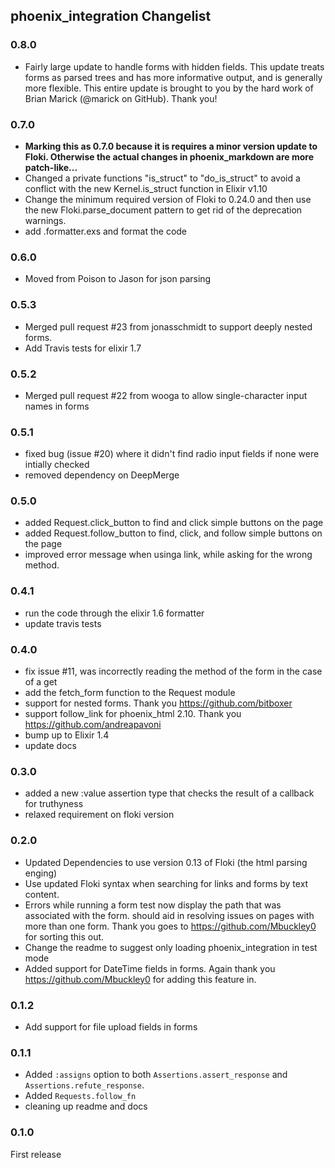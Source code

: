 ## phoenix_integration Changelist

### 0.8.0
  * Fairly large update to handle forms with hidden fields. This update treats forms as parsed
    trees and has more informative output, and is generally more flexible. This entire update
    is brought to you by the hard work of Brian Marick (@marick on GitHub). Thank you!

### 0.7.0
  * __Marking this as 0.7.0 because it is requires a minor version update to Floki. Otherwise
    the actual changes in phoenix_markdown are more patch-like...__
  * Changed a private functions "is_struct" to "do_is_struct" to avoid a conflict with
    the new Kernel.is_struct function in Elixir v1.10
  * Change the minimum required version of Floki to 0.24.0 and then use the new 
    Floki.parse_document pattern to get rid of the deprecation warnings.
  * add .formatter.exs and format the code

### 0.6.0
  * Moved from Poison to Jason for json parsing

### 0.5.3
  * Merged pull request #23 from jonasschmidt to support deeply nested forms.
  * Add Travis tests for elixir 1.7

### 0.5.2
  * Merged pull request #22 from wooga to allow single-character input names in forms

### 0.5.1
  * fixed bug (issue #20) where it didn't find radio input fields if none were intially checked
  * removed dependency on DeepMerge

### 0.5.0
  * added Request.click_button to find and click simple buttons on the page
  * added Request.follow_button to find, click, and follow simple buttons on the page
  * improved error message when usinga link, while asking for the wrong method.

### 0.4.1
  * run the code through the elixir 1.6 formatter
  * update travis tests

### 0.4.0
  * fix issue #11, was incorrectly reading the method of the form in the case of a get
  * add the fetch_form function to the Request module
  * support for nested forms. Thank you https://github.com/bitboxer
  * support follow_link for phoenix_html 2.10. Thank you https://github.com/andreapavoni
  * bump up to Elixir 1.4
  * update docs

### 0.3.0
  * added a new :value assertion type that checks the result of a callback for truthyness
  * relaxed requirement on floki version

### 0.2.0
  * Updated Dependencies to use version 0.13 of Floki (the html parsing enging)
  * Use updated Floki syntax when searching for links and forms by text content.
  * Errors while running a form test now display the path that was associated with the form.
    should aid in resolving issues on pages with more than one form.
    Thank you goes to https://github.com/Mbuckley0 for sorting this out.
  * Change the readme to suggest only loading phoenix_integration in test mode
  * Added support for DateTime fields in forms. Again thank you https://github.com/Mbuckley0
    for adding this feature in.

### 0.1.2
  * Add support for file upload fields in forms

### 0.1.1
  * Added `:assigns` option to both `Assertions.assert_response` and `Assertions.refute_response`.
  * Added `Requests.follow_fn`
  * cleaning up readme and docs

### 0.1.0
  First release